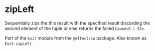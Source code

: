 # zipLeft

Sequentially zips the this result with the specified result discarding the
second element of the tuple or else returns the failed `Cause<E | E2>`.

Part of the `Exit` module from the `@effect/io` package. Also known as `Exit.zipLeft`.

